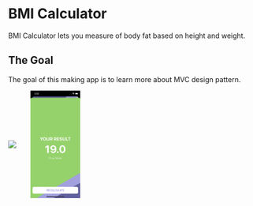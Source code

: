 #  BMI Calculator

BMI Calculator lets you measure of body fat based on height and weight.

## The Goal

The goal of this making app is to learn more about MVC design pattern.

<img src="Documentation/1.png" align="center" width="20%" style="padding-right: 5%"></img>
<img src="Documentation/2.png" align="center" width="20%"></img>

